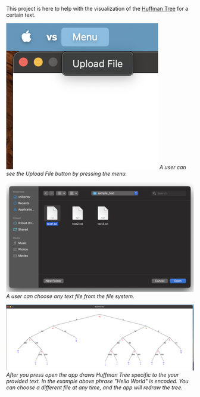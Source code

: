 This project is here to help with the visualization of the [Huffman Tree](https://en.wikipedia.org/wiki/Huffman_coding) for a certain text.

![upload image](images/1.png)
_A user can see the Upload File button by pressing the menu._

![file choose ](images/2.png)
_A user can choose any text file from the file system._

![upload image](images/3.png)
_After you press open the app draws Huffman Tree specific to the your provided text. In the example above phrase "Hello World" is encoded. You can choose a different file at any time, and the app will redraw the tree._
